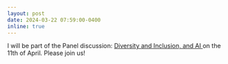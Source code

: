```yaml
---
layout: post
date: 2024-03-22 07:59:00-0400
inline: true
---
```


I will be part of the Panel discussion: <a href= 'https://www.illc.uva.nl/NewsandEvents/Events/Upcoming-Events/newsitem/14906/11-April-2024-Panel-discussion-Diversity-and-Inclusion-and-AI' > Diversity and Inclusion, and AI </a> on the 11th of April. Please join us!